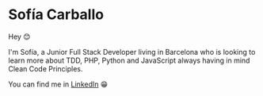Sofía Carballo
=======
Hey :blush:

I'm Sofía, a Junior Full Stack Developer living in Barcelona who is looking to learn more about TDD, PHP, Python and JavaScript always having in mind Clean Code Principles.

You can find me in [LinkedIn](https://www.linkedin.com/in/sofia-carballo/?locale=en_US) :grin:
